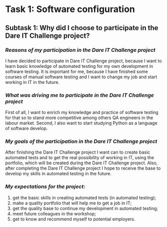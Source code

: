 
# Task 1: Software configuration #

## Subtask 1: Why did I choose to participate in the Dare IT Challenge project? ##

### *Reasons of my participation in the Dare IT Challenge project* ###
I have decided to participate in Dare IT Challenge project, because I want 
to learn basic knowledge of automated testing for my own development 
in software testing. 
It is important for me, because I have finished some courses of manual 
software testing and I want to change my job and start working in IT in the future.

### *What was driving me to participate in the Dare IT Challenge project* ###
First of all, I want to enrich my knowledge and practice of software testing
for that so to stand more competitive among others QA engineers in the 
labour market. Second, I also want to start studying Python as a language of 
software develop.

### *My goals of the participation in the Dare IT Challenge project* ###
After finishing the Dare IT Challenge project I want can to create 
basic automated tests and to get the real possibility of working in IT, 
using the portfolio, which will be created during the Dare IT Challenge 
project.
Also, after completing the Dare IT Challenge project I hope to receive
the base to develop my skills in automated testing in the future.

### *My expectations for the project:* ###
1. get the basic skills in creating automated tests (in automated testing);
2. make a quality portfolio that will help me to get a job in IT;
3. get the quality base to continue my development in automated testing;
4. meet future colleagues in the workshop;
5. get to know and recommend myself to potential employers.